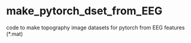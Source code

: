 # make_pytorch_dset_from_EEG
code to make topography image datasets for pytorch from EEG features (*.mat)
